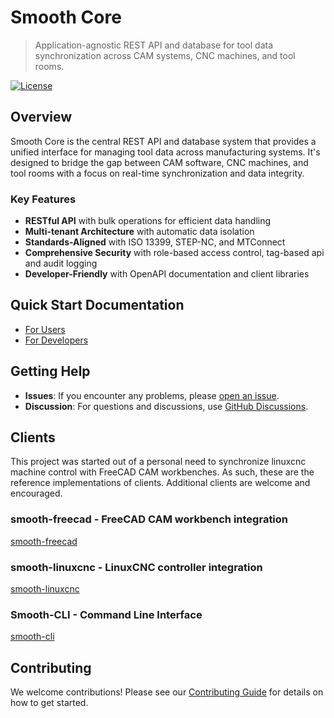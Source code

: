 # Smooth Core

> Application-agnostic REST API and database for tool data synchronization across CAM systems, CNC machines, and tool rooms.

[![License](https://img.shields.io/badge/License-Elastic%202.0-blue.svg)](LICENSE)


## Overview

Smooth Core is the central REST API and database system that provides a unified interface for managing tool data across manufacturing systems. It's designed to bridge the gap between CAM software, CNC machines, and tool rooms with a focus on real-time synchronization and data integrity.

### Key Features

- **RESTful API** with bulk operations for efficient data handling
- **Multi-tenant Architecture** with automatic data isolation
- **Standards-Aligned** with ISO 13399, STEP-NC, and MTConnect
- **Comprehensive Security** with role-based access control, tag-based api and audit logging
- **Developer-Friendly** with OpenAPI documentation and client libraries

## Quick Start Documentation

- [For Users](docs/QUICK_START.md)
- [For Developers](docs/DEVELOPMENT.md)

## Getting Help

- **Issues**: If you encounter any problems, please [open an issue](https://github.com/loobric/smooth-core/issues).
- **Discussion**: For questions and discussions, use [GitHub Discussions](https://github.com/loobric/smooth-core/discussions).

## Clients

This project was started out of a personal need to synchronize linuxcnc machine control with FreeCAD CAM workbenches. As such, these are the reference implementations of clients.  Additional clients are welcome and encouraged.

### **smooth-freecad** - FreeCAD CAM workbench integration

[smooth-freecad](https://github.com/loobric/smooth-freecad)

### **smooth-linuxcnc** - LinuxCNC controller integration

[smooth-linuxcnc](https://github.com/loobric/smooth-linuxcnc)

### **Smooth-CLI** - Command Line Interface

[smooth-cli](https://github.com/loobric/smooth-cli)

## Contributing

We welcome contributions! Please see our [Contributing Guide](docs/CONTRIBUTING.md) for details on how to get started.